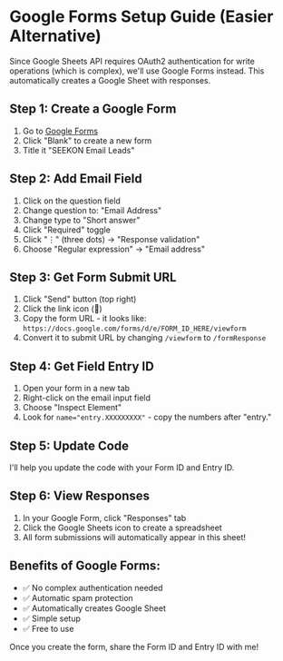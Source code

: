 # Google Forms Setup Guide (Easier Alternative)

Since Google Sheets API requires OAuth2 authentication for write operations (which is complex), we'll use Google Forms instead. This automatically creates a Google Sheet with responses.

## Step 1: Create a Google Form

1. Go to [Google Forms](https://forms.google.com/)
2. Click "Blank" to create a new form
3. Title it "SEEKON Email Leads"

## Step 2: Add Email Field

1. Click on the question field
2. Change question to: "Email Address"
3. Change type to "Short answer"
4. Click "Required" toggle
5. Click "⋮" (three dots) → "Response validation"
6. Choose "Regular expression" → "Email address"

## Step 3: Get Form Submit URL

1. Click "Send" button (top right)
2. Click the link icon (🔗)
3. Copy the form URL - it looks like:
   `https://docs.google.com/forms/d/e/FORM_ID_HERE/viewform`
4. Convert it to submit URL by changing `/viewform` to `/formResponse`

## Step 4: Get Field Entry ID

1. Open your form in a new tab
2. Right-click on the email input field
3. Choose "Inspect Element"
4. Look for `name="entry.XXXXXXXXX"` - copy the numbers after "entry."

## Step 5: Update Code

I'll help you update the code with your Form ID and Entry ID.

## Step 6: View Responses

1. In your Google Form, click "Responses" tab
2. Click the Google Sheets icon to create a spreadsheet
3. All form submissions will automatically appear in this sheet!

## Benefits of Google Forms:
- ✅ No complex authentication needed
- ✅ Automatic spam protection
- ✅ Automatically creates Google Sheet
- ✅ Simple setup
- ✅ Free to use

Once you create the form, share the Form ID and Entry ID with me!